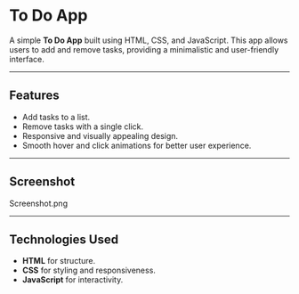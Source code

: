 # To Do App

A simple **To Do App** built using HTML, CSS, and JavaScript. This app allows users to add and remove tasks, providing a minimalistic and user-friendly interface.

---

## Features

- Add tasks to a list.
- Remove tasks with a single click.
- Responsive and visually appealing design.
- Smooth hover and click animations for better user experience.

---

## Screenshot

Screenshot.png

---

## Technologies Used

- **HTML** for structure.
- **CSS** for styling and responsiveness.
- **JavaScript** for interactivity.
